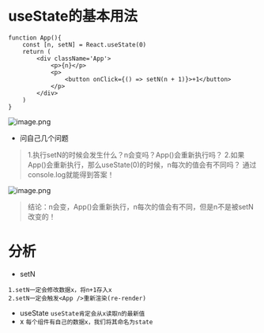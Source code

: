 # useState的基本用法
```
function App(){
	const [n, setN] = React.useState(0)
	return (
		<div className='App'>
			<p>{n}</p>
			<p>
				<button onClick={() => setN(n + 1)}>+1</button>
			</p>
		</div>
	)
}
```
![image.png](https://upload-images.jianshu.io/upload_images/1181204-46c5da0a45a7cf07.png?imageMogr2/auto-orient/strip%7CimageView2/2/w/1240)

- 问自己几个问题
> 1.执行setN的时候会发生什么？n会变吗？App()会重新执行吗？
> 2.如果App()会重新执行，那么useState(0)的时候，n每次的值会有不同吗？
> 通过console.log就能得到答案！

![image.png](https://upload-images.jianshu.io/upload_images/1181204-ff16cf7cf59eea2d.png?imageMogr2/auto-orient/strip%7CimageView2/2/w/1240)
> 结论：n会变，App()会重新执行，n每次的值会有不同，但是n不是被setN改变的！

# 分析
- setN
```
1.setN一定会修改数据x，将n+1存入x
2.setN一定会触发<App />重新渲染(re-render)
```
- useState
``useState肯定会从x读取n的最新值``
- x
``每个组件有自己的数据x，我们将其命名为state``